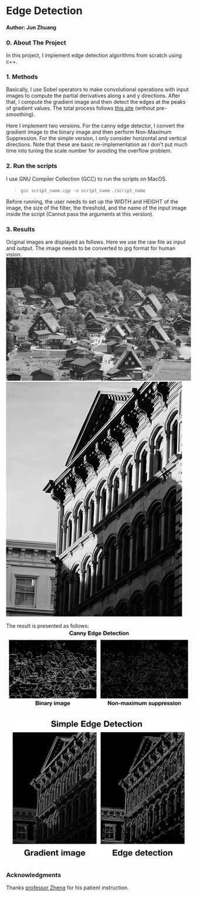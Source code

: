 # Edge Detection

#### Author: Jun Zhuang

### 0. About The Project
In this project, I implement edge detection algorithms from scratch using c++.  

### 1. Methods
Basically, I use Sobel operators to make convolutional operations with input images to compute the partial derivatives along x and y directions. After that, I compute the gradient image and then detect the edges at the peaks of gradient values. The total process follows [this site](http://mmlab.ie.cuhk.edu.hk/archive/gbq/csc5280_project_1.htm) (without pre-smoothing).  

Here I implement two versions. For the canny edge detector, I convert the gradient image to the binary image and then perform Non-Maximum Suppression. For the simple version, I only consider horizontal and vertical directions. Note that these are basic re-implementation as I don't put much time into tuning the scale number for avoiding the overflow problem. 

### 2. Run the scripts
I use GNU Compiler Collection (GCC) to run the scripts on MacOS.
> ```gcc script_name.cpp -o script_name```
> ```./script_name```

Before running, the user needs to set up the WIDTH and HEIGHT of the image, the size of the filter, the threshold, and the name of the input image inside the script (Cannot pass the arguments at this version).

### 3. Results
Original images are displayed as follows. Here we use the raw file as input and output. The image needs to be converted to jpg format for human vision.  
![unesco750.jpg](https://github.com/junzhuang-code/Edge_Detection/blob/main/unesco750.jpg)
![building.jpg](https://github.com/junzhuang-code/Edge_Detection/blob/main/building.jpg)

The result is presented as follows:
![canny](https://github.com/junzhuang-code/Edge_Detection/blob/main/results/canny.png)

![simple](https://github.com/junzhuang-code/Edge_Detection/blob/main/results/simple.png)


### Acknowledgments
 Thanks [professor Zheng](https://cs.iupui.edu/~jzheng/) for his patient instruction.
